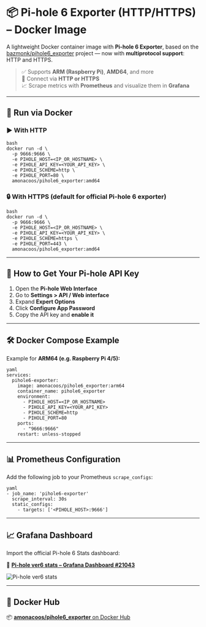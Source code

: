 # 📦 Pi-hole 6 Exporter (HTTP/HTTPS) – Docker Image

A lightweight Docker container image with **Pi-hole 6 Exporter**, based on the [bazmonk/pihole6_exporter](https://github.com/bazmonk/pihole6_exporter) project — now with **multiprotocol support**: HTTP and HTTPS.

> ✅ Supports **ARM (Raspberry Pi)**, **AMD64**, and more  
> 🔐 Connect via **HTTP or HTTPS**  
> 📈 Scrape metrics with **Prometheus** and visualize them in **Grafana**

---

## 🚀 Run via Docker

### ▶️ With HTTP
```
bash
docker run -d \
  -p 9666:9666 \
  -e PIHOLE_HOST=<IP_OR_HOSTNAME> \
  -e PIHOLE_API_KEY=<YOUR_API_KEY> \
  -e PIHOLE_SCHEME=http \
  -e PIHOLE_PORT=80 \
  amonacoos/pihole6_exporter:amd64
```

### 🔒 With HTTPS (default for official Pi-hole 6 exporter)
```
bash
docker run -d \
  -p 9666:9666 \
  -e PIHOLE_HOST=<IP_OR_HOSTNAME> \
  -e PIHOLE_API_KEY=<YOUR_API_KEY> \
  -e PIHOLE_SCHEME=https \
  -e PIHOLE_PORT=443 \
  amonacoos/pihole6_exporter:amd64
```

---

## 🔑 How to Get Your Pi-hole API Key

1. Open the **Pi-hole Web Interface**
2. Go to **Settings > API / Web interface**
3. Expand **Expert Options**
4. Click **Configure App Password**
5. Copy the API key and **enable it**

---

## 🛠 Docker Compose Example

Example for **ARM64 (e.g. Raspberry Pi 4/5):**
```
yaml
services:
  pihole6-exporter:
    image: amonacoos/pihole6_exporter:arm64
    container_name: pihole6_exporter
    environment:	
      - PIHOLE_HOST=<IP_OR_HOSTNAME>
      - PIHOLE_API_KEY=<YOUR_API_KEY>
      - PIHOLE_SCHEME=http
      - PIHOLE_PORT=80
    ports:
      - "9666:9666"
    restart: unless-stopped
```

---

## 📊 Prometheus Configuration

Add the following job to your Prometheus `scrape_configs`:
```
yaml
- job_name: 'pihole6-exporter'
  scrape_interval: 30s
  static_configs:
    - targets: ['<PIHOLE_HOST>:9666']
```

---

## 📈 Grafana Dashboard

Import the official Pi-hole 6 Stats dashboard:

🔗 [**Pi-hole ver6 stats – Grafana Dashboard #21043**](https://grafana.com/grafana/dashboards/21043-pi-hole-ver6-stats/)

![Pi-hole ver6 stats](https://grafana.com/api/dashboards/21043/images/16250/image)

---

## 🐳 Docker Hub

📦 [**amonacoos/pihole6_exporter** on Docker Hub](https://hub.docker.com/r/amonacoos/pihole6_exporter/)